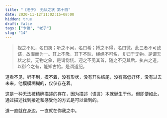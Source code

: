 ```yaml
---
title: "《老子》 无状之状 第十四"
date: 2020-11-12T11:02:15+08:00
hidden: true
draft: false
tags: ["卡揣", "老子"]
slug: "14"
---
```


> 视之不见，名曰夷；听之不闻，名曰希；搏之不得，名曰微。此三者不可致诘，故混而为一。其上不皦，其下不昧，绳绳不可名，复归于无物。是谓无状之状，无物之象，是谓惚恍。迎之不见其首，随之不见其后。执古之道，以御今之有，能知古始。是谓道纪。

道看不见，听不到，摸不着，没有形状，没有开头结尾，没有高低好坏，没有过去未来，他模模糊糊的，仅仅存在着。

这是一种无法被精确描述的存在，因为描述（语言）本就诞生于他。但即便如此，通过描述找到接近和感受他的方式是可以做到的。

道一直就在身边，一直就在你我之中。